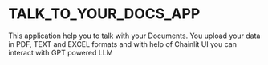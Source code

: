 # TALK_TO_YOUR_DOCS_APP
This application help you to talk with your Documents. You upload your data in PDF, TEXT and EXCEL formats and with help of Chainlit UI you can interact with GPT powered LLM

